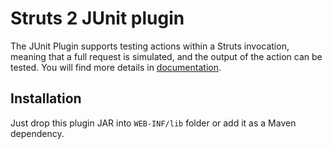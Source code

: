 # Struts 2 JUnit plugin
The JUnit Plugin supports testing actions within a Struts invocation, meaning that a full request is simulated, 
and the output of the action can be tested.
You will find more details in [documentation](https://struts.apache.org/plugins/junit/).

## Installation
Just drop this plugin JAR into `WEB-INF/lib` folder or add it as a Maven dependency.
